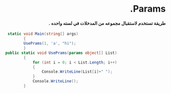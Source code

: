 ﻿# <div dir = rtl > Params.</dir >

#### <div dir = rtl > طريقة تستخدم لاستقبال مجموعه من المدخلات في لسته واحده . </dir >

```csharp
 static void Main(string[] args)
        {
        UsePrams(1, 'a', "hi");
        }
public static void UsePrams(params object[] List)
        {
            for (int i = 0; i < List.Length; i++)
            {
                Console.WriteLine(List[i]+" ");
            }
            Console.WriteLine();
        }
        
```

